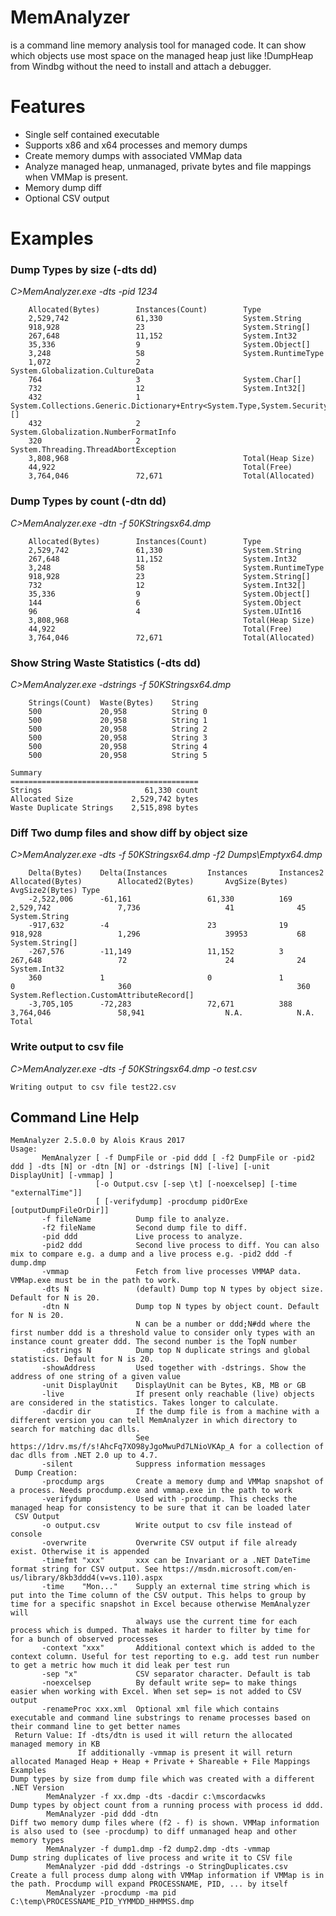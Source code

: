 # MemAnalyzer
is a command line memory analysis tool for managed code.
It can show which objects use most space on the managed heap just like !DumpHeap from Windbg without the need to install and attach a debugger. 

# Features

- Single self contained executable
- Supports x86 and x64 processes and memory dumps
- Create memory dumps with associated VMMap data
- Analyze managed heap, unmanaged, private bytes and file mappings when VMMap is present.
- Memory dump diff
- Optional CSV output 

# Examples
### Dump Types by size (-dts dd)
*C>MemAnalyzer.exe -dts -pid 1234*

		Allocated(Bytes)        Instances(Count)        Type
		2,529,742               61,330                  System.String
		918,928                 23                      System.String[]
		267,648                 11,152                  System.Int32
		35,336                  9                       System.Object[]
		3,248                   58                      System.RuntimeType
		1,072                   2                       System.Globalization.CultureData
		764                     3                       System.Char[]
		732                     12                      System.Int32[]
		432                     1                       System.Collections.Generic.Dictionary+Entry<System.Type,System.Security.Policy.EvidenceTypeDescriptor>[]
		432                     2                       System.Globalization.NumberFormatInfo
		320                     2                       System.Threading.ThreadAbortException
		3,808,968                                       Total(Heap Size)
		44,922                                          Total(Free)
		3,764,046               72,671                  Total(Allocated)

### Dump Types by count (-dtn dd)
*C>MemAnalyzer.exe -dtn -f 50KStringsx64.dmp*

		Allocated(Bytes)        Instances(Count)        Type
		2,529,742               61,330                  System.String
		267,648                 11,152                  System.Int32
		3,248                   58                      System.RuntimeType
		918,928                 23                      System.String[]
		732                     12                      System.Int32[]
		35,336                  9                       System.Object[]
		144                     6                       System.Object
		96                      4                       System.UInt16
		3,808,968                                       Total(Heap Size)
		44,922                                          Total(Free)
		3,764,046               72,671                  Total(Allocated)

### Show String Waste Statistics (-dts dd)
*C>MemAnalyzer.exe -dstrings -f 50KStringsx64.dmp*

		Strings(Count)  Waste(Bytes)    String
		500             20,958          String 0
		500             20,958          String 1
		500             20,958          String 2
		500             20,958          String 3
		500             20,958          String 4
		500             20,958          String 5

	Summary
	==========================================
	Strings                       61,330 count
	Allocated Size             2,529,742 bytes
	Waste Duplicate Strings    2,515,898 bytes

### Diff Two dump files and show diff by object size
*C>MemAnalyzer.exe  -dts -f 50KStringsx64.dmp -f2 Dumps\Emptyx64.dmp*

		Delta(Bytes)    Delta(Instances         Instances       Instances2      Allocated(Bytes)        Allocated2(Bytes)       AvgSize(Bytes)  AvgSize2(Bytes) Type
		-2,522,006      -61,161                 61,330          169             2,529,742               7,736                   41              45              System.String
		-917,632        -4                      23              19              918,928                 1,296                   39953           68              System.String[]
		-267,576        -11,149                 11,152          3               267,648                 72                      24              24              System.Int32
		360             1                       0               1               0                       360                                     360             System.Reflection.CustomAttributeRecord[]
		-3,705,105      -72,283                 72,671          388             3,764,046               58,941                  N.A.            N.A.            Total

### Write output to csv file
*C>MemAnalyzer.exe  -dts -f 50KStringsx64.dmp -o test.csv*

	Writing output to csv file test22.csv

## Command Line Help

	MemAnalyzer 2.5.0.0 by Alois Kraus 2017
	Usage:
		   MemAnalyzer [ -f DumpFile or -pid ddd [ -f2 DumpFile or -pid2 ddd ] -dts [N] or -dtn [N] or -dstrings [N] [-live] [-unit DisplayUnit] [-vmmap] ]
					   [-o Output.csv [-sep \t] [-noexcelsep] [-time "externalTime"]]
					   [ [-verifydump] -procdump pidOrExe [outputDumpFileOrDir]]
		   -f fileName          Dump file to analyze.
		   -f2 fileName         Second dump file to diff.
		   -pid ddd             Live process to analyze.
		   -pid2 ddd            Second live process to diff. You can also mix to compare e.g. a dump and a live process e.g. -pid2 ddd -f dump.dmp
		   -vmmap               Fetch from live processes VMMAP data. VMMap.exe must be in the path to work.
		   -dts N               (default) Dump top N types by object size. Default for N is 20.
		   -dtn N               Dump top N types by object count. Default for N is 20.
								N can be a number or ddd;N#dd where the first number ddd is a threshold value to consider only types with an instance count greater ddd. The second number is the TopN number
		   -dstrings N          Dump top N duplicate strings and global statistics. Default for N is 20.
		   -showAddress         Used together with -dstrings. Show the address of one string of a given value
		   -unit DisplayUnit    DisplayUnit can be Bytes, KB, MB or GB
		   -live                If present only reachable (live) objects are considered in the statistics. Takes longer to calculate.
		   -dacdir dir          If the dump file is from a machine with a different version you can tell MemAnalyzer in which directory to search for matching dac dlls.
								See https://1drv.ms/f/s!AhcFq7XO98yJgoMwuPd7LNioVKAp_A for a collection of dac dlls from .NET 2.0 up to 4.7.
		   -silent              Suppress information messages
	 Dump Creation:
		   -procdump args       Create a memory dump and VMMap snapshot of a process. Needs procdump.exe and vmmap.exe in the path to work
		   -verifydump          Used with -procdump. This checks the managed heap for consistency to be sure that it can be loaded later
	 CSV Output
		   -o output.csv        Write output to csv file instead of console
		   -overwrite           Overwrite CSV output if file already exist. Otherwise it is appended
		   -timefmt "xxx"       xxx can be Invariant or a .NET DateTime format string for CSV output. See https://msdn.microsoft.com/en-us/library/8kb3ddd4(v=vs.110).aspx
		   -time    "Mon..."    Supply an external time string which is put into the Time column of the CSV output. This helps to group by time for a specific snapshot in Excel because otherwise MemAnalyzer will
								always use the current time for each process which is dumped. That makes it harder to filter by time for for a bunch of observed processes
		   -context "xxx"       Additional context which is added to the context column. Useful for test reporting to e.g. add test run number to get a metric how much it did leak per test run
		   -sep "x"             CSV separator character. Default is tab
		   -noexcelsep          By default write sep= to make things easier when working with Excel. When set sep= is not added to CSV output
		   -renameProc xxx.xml  Optional xml file which contains executable and command line substrings to rename processes based on their command line to get better names
	 Return Value: If -dts/dtn is used it will return the allocated managed memory in KB
				   If additionally -vmmap is present it will return allocated Managed Heap + Heap + Private + Shareable + File Mappings
	Examples
	Dump types by size from dump file which was created with a different .NET Version
			MemAnalyzer -f xx.dmp -dts -dacdir c:\mscordacwks
	Dump types by object count from a running process with process id ddd.
			MemAnalyzer -pid ddd -dtn
	Diff two memory dump files where (f2 - f) is shown. VMMap information is also used to (see -procdump) to diff unmanaged heap and other memory types
			MemAnalyzer -f dump1.dmp -f2 dump2.dmp -dts -vmmap
	Dump string duplicates of live process and write it to CSV file
			MemAnalyzer -pid ddd -dstrings -o StringDuplicates.csv
	Create a full process dump along with VMMap information if VMMap is in the path. Procdump will expand PROCESSNAME, PID, ... by itself
			MemAnalyzer -procdump -ma pid C:\temp\PROCESSNAME_PID_YYMMDD_HHMMSS.dmp



